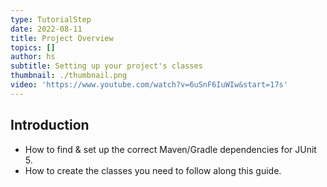 ```yaml
---
type: TutorialStep
date: 2022-08-11
title: Project Overview
topics: []
author: hs
subtitle: Setting up your project's classes
thumbnail: ./thumbnail.png
video: 'https://www.youtube.com/watch?v=6uSnF6IuWIw&start=17s'
---
```


## Introduction

* How to find & set up the correct Maven/Gradle dependencies for JUnit 5.
* How to create the classes you need to follow along this guide.
